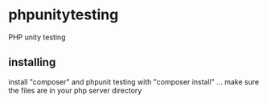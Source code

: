 # phpunitytesting

 PHP unity testing

## installing

install "composer" and phpunit testing with "composer install" ...
make sure the files are in your php server directory 